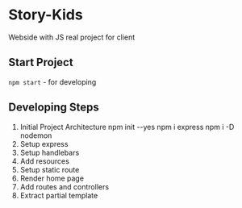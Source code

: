 # Story-Kids
Webside with JS real project for client
## Start Project
  `npm start` - for developing
## Developing Steps
 1. Initial Project Architecture
  npm init  --yes
  npm i express
  npm i -D nodemon
2. Setup express
3. Setup handlebars
4. Add resources
5. Setup static route
6. Render home page
7. Add routes and controllers
8. Extract partial template